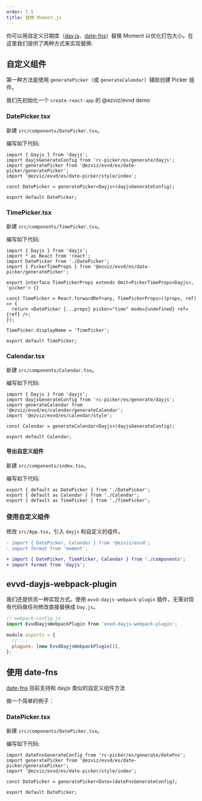 ```yaml
---
order: 7.5
title: 替换 Moment.js
---
```


你可以用自定义日期库（[day.js](https://day.js.org)、[date-fns](https://date-fns.org)）替换 Moment 以优化打包大小。在这里我们提供了两种方式来实现替换:

## 自定义组件

第一种方法是使用 `generatePicker`（或 `generateCalendar`）辅助创建 Picker 组件。

我们先初始化一个 `create-react-app` 的 @ezviz/evvd demo

### DatePicker.tsx

新建 `src/components/DatePicker.tsx`。

编写如下代码:

```tsx
import { Dayjs } from 'dayjs';
import dayjsGenerateConfig from 'rc-picker/es/generate/dayjs';
import generatePicker from '@ezviz/evvd/es/date-picker/generatePicker';
import '@ezviz/evvd/es/date-picker/style/index';

const DatePicker = generatePicker<Dayjs>(dayjsGenerateConfig);

export default DatePicker;
```

### TimePicker.tsx

新建 `src/components/TimePicker.tsx`。

编写如下代码:

```tsx
import { Dayjs } from 'dayjs';
import * as React from 'react';
import DatePicker from './DatePicker';
import { PickerTimeProps } from '@ezviz/evvd/es/date-picker/generatePicker';

export interface TimePickerProps extends Omit<PickerTimeProps<Dayjs>, 'picker'> {}

const TimePicker = React.forwardRef<any, TimePickerProps>((props, ref) => {
  return <DatePicker {...props} picker="time" mode={undefined} ref={ref} />;
});

TimePicker.displayName = 'TimePicker';

export default TimePicker;
```

### Calendar.tsx

新建 `src/components/Calendar.tsx`。

编写如下代码:

```tsx
import { Dayjs } from 'dayjs';
import dayjsGenerateConfig from 'rc-picker/es/generate/dayjs';
import generateCalendar from '@ezviz/evvd/es/calendar/generateCalendar';
import '@ezviz/evvd/es/calendar/style';

const Calendar = generateCalendar<Dayjs>(dayjsGenerateConfig);

export default Calendar;
```

#### 导出自定义组件

新建 `src/components/index.tsx`。

编写如下代码:

```tsx
export { default as DatePicker } from './DatePicker';
export { default as Calendar } from './Calendar';
export { default as TimePicker } from './TimePicker';
```

### 使用自定义组件

修改 `src/App.tsx`，引入 `dayjs` 和自定义的组件。

```diff
- import { DatePicker, Calendar } from '@ezviz/evvd';
- import format from 'moment';

+ import { DatePicker, TimePicker, Calendar } from './components';
+ import format from 'dayjs';
```

## evvd-dayjs-webpack-plugin

我们还提供另一种实现方式。使用 `evvd-dayjs-webpack-plugin` 插件，无需对现有代码做任何修改直接替换成 `Day.js`。

```js
// webpack-config.js
import EvvdDayjsWebpackPlugin from 'evvd-dayjs-webpack-plugin';

module.exports = {
  // ...
  plugins: [new EvvdDayjsWebpackPlugin()],
};
```

## 使用 date-fns

[date-fns](https://date-fns.org/) 目前支持和 dayjs 类似的自定义组件方法

做一个简单的例子：

### DatePicker.tsx

新建 `src/components/DatePicker.tsx`。

编写如下代码:

```tsx
import dateFnsGenerateConfig from 'rc-picker/es/generate/dateFns';
import generatePicker from '@ezviz/evvd/es/date-picker/generatePicker';
import '@ezviz/evvd/es/date-picker/style/index';

const DatePicker = generatePicker<Date>(dateFnsGenerateConfig);

export default DatePicker;
```
